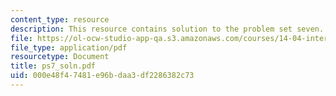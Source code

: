 ```yaml
---
content_type: resource
description: This resource contains solution to the problem set seven.
file: https://ol-ocw-studio-app-qa.s3.amazonaws.com/courses/14-04-intermediate-microeconomic-theory-fall-2006/000e48f47481e96bdaa3df2286382c73_ps7_soln.pdf
file_type: application/pdf
resourcetype: Document
title: ps7_soln.pdf
uid: 000e48f4-7481-e96b-daa3-df2286382c73
---
```

